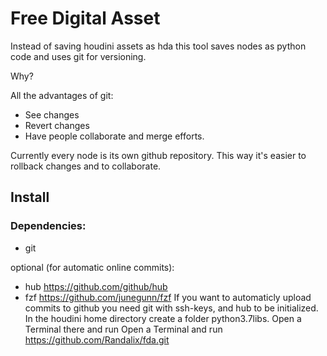 # Free Digital Asset
Instead of saving houdini assets as hda this tool saves nodes as python code and uses git for versioning.

Why?

All the advantages of git:
- See changes
- Revert changes
- Have people collaborate and merge efforts.

Currently every node is its own github repository. This way it's easier to rollback changes and to collaborate.

## Install
### Dependencies:
- git

optional (for automatic online commits):
- hub https://github.com/github/hub
- fzf https://github.com/junegunn/fzf
If you want to automaticly upload commits to github you need git with ssh-keys, and hub to be initialized.
In the houdini home directory create a folder python3.7libs. Open a Terminal there  and run Open a Terminal and run https://github.com/Randalix/fda.git


